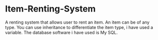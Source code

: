 # Item-Renting-System
A renting system that allows user to rent an item. An item can be of any type. You can use inheritance to differentiate the item type, i have used a variable. The database software i have used is My SQL. 
